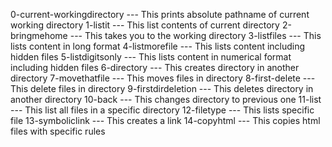 0-current-workingdirectory --- This prints absolute pathname of current working directory
1-listit --- This list contents of current directory
2-bringmehome --- This takes you to the working directory
3-listfiles --- This lists content in long format
4-listmorefile --- This lists content including hidden files
5-listdigitsonly --- This lists content in numerical format including hidden files
6-directory --- This creates directory in another directory
7-movethatfile --- This moves files in directory
8-first-delete --- This delete files in directory
9-firstdirdeletion --- This deletes directory in another directory
10-back --- This changes directory to previous one
11-list --- This list all files in a specific directory
12-filetype --- This lists specific file
13-symboliclink --- This creates a link 
14-copyhtml --- This copies html files with specific rules
